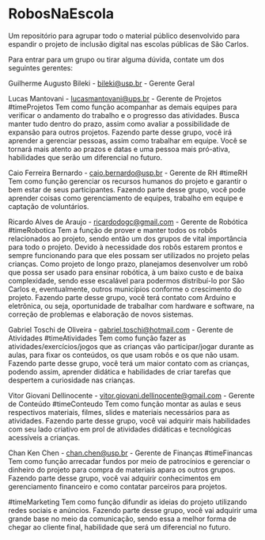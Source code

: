 # RobosNaEscola
Um repositório para agrupar todo o material público desenvolvido para espandir o projeto de inclusão digital nas escolas públicas de São Carlos.

Para entrar para um grupo ou tirar alguma dúvida, contate um dos seguintes gerentes:


Guilherme Augusto Bileki - bileki@usp.br - Gerente Geral


Lucas Mantovani - lucasmantovani@ups.br - Gerente de Projetos
#timeProjetos
Tem como função acompanhar as demais equipes para verificar o andamento do trabalho e o progresso das atividades. Busca manter tudo dentro do prazo, assim como avaliar a possibilidade de expansão para outros projetos.
Fazendo parte desse grupo, você irá aprender a gerenciar pessoas, assim como trabalhar em equipe. Você se tornará mais atento ao prazos e datas e uma pessoa mais pró-ativa, habilidades que serão um diferencial no futuro.


Caio Ferreira Bernardo - caio.bernardo@usp.br - Gerente de RH
#timeRH
Tem como função gerenciar os recursos humanos do projeto e garantir o bem estar de seus participantes. 
Fazendo parte desse grupo, você pode aprender coisas como gerenciamento de equipes, trabalho em equipe e captação de voluntários.


Ricardo Alves de Araujo - ricardodogc@gmail.com - Gerente de Robótica
#timeRobotica
Tem a função de prover e manter todos os robôs relacionados ao projeto, sendo então um dos grupos de vital importância para todo o projeto. Devido à necessidade dos robôs estarem prontos e sempre funcionando para que eles possam ser utilizados no projeto pelas crianças. Como projeto de longo prazo, planejamos desenvolver um robô que possa ser usado para ensinar robótica, à um baixo custo e de baixa complexidade, sendo esse escalável para podermos distribuí-lo por São Carlos e, eventualmente, outros municípios conforme o crescimento do projeto. 
Fazendo parte desse grupo, você terá contato com Arduino e eletrônica, ou seja, oportunidade de trabalhar com hardware e software, na correção de problemas e elaboração de novos sistemas. 


Gabriel Toschi de Oliveira - gabriel.toschi@hotmail.com - Gerente de Atividades
#timeAtividades
Tem como função fazer as atividades/exercícios/jogos que as crianças vão participar/jogar durante as aulas, para fixar os conteúdos, os que usam robôs e os que não usam.
Fazendo parte desse grupo, você terá um maior contato com as crianças, podendo assim, aprender didática e habilidades de criar tarefas que despertem a curiosidade nas crianças.


Vitor Giovani Dellinocente - vitor.giovani.dellinocente@gmail.com - Gerente de Conteúdo
#timeConteudo
Tem como função montar as aulas e seus respectivos materiais, filmes, slides e materiais necessários para as atividades.
Fazendo parte desse grupo, você vai adquirir mais habilidades com seu lado criativo em prol de atividades didáticas e tecnológicas acessíveis a crianças.


Chan Ken Chen - chan.chen@usp.br - Gerente de Finanças
#timeFinancas
Tem como função arrecadar fundos por meio de patrocínios e gerenciar o dinheiro do projeto para compra de materiais apara os outros grupos.
Fazendo parte desse grupo, você vai adquirir conhecimentos em gerenciamento financeiro e como contatar parceiros para projetos.


#timeMarketing
Tem como função difundir as ideias do projeto utilizando redes sociais e anúncios. 
Fazendo parte desse grupo, você vai adquirir uma grande base no meio da comunicação, sendo essa a melhor forma de chegar ao cliente final, habilidade que será um diferencial no futuro.

